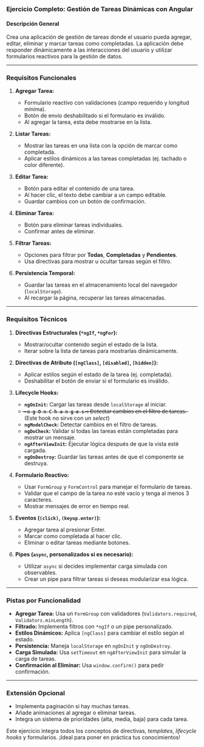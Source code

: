 ### **Ejercicio Completo: Gestión de Tareas Dinámicas con Angular**

#### **Descripción General**

Crea una aplicación de gestión de tareas donde el usuario pueda agregar, editar, eliminar y marcar tareas como completadas. La aplicación debe responder dinámicamente a las interacciones del usuario y utilizar formularios reactivos para la gestión de datos.

---

### **Requisitos Funcionales**

1. **Agregar Tarea:**

   - Formulario reactivo con validaciones (campo requerido y longitud mínima).
   - Botón de envío deshabilitado si el formulario es inválido.
   - Al agregar la tarea, esta debe mostrarse en la lista.
2. **Listar Tareas:**

   - Mostrar las tareas en una lista con la opción de marcar como completada.
   - Aplicar estilos dinámicos a las tareas completadas (ej. tachado o color diferente).
3. **Editar Tarea:**

   - Botón para editar el contenido de una tarea.
   - Al hacer clic, el texto debe cambiar a un campo editable.
   - Guardar cambios con un botón de confirmación.
4. **Eliminar Tarea:**

   - Botón para eliminar tareas individuales.
   - Confirmar antes de eliminar.
5. **Filtrar Tareas:**

   - Opciones para filtrar por **Todas**, **Completadas** y **Pendientes**.
   - Usa directivas para mostrar u ocultar tareas según el filtro.
6. **Persistencia Temporal:**

   - Guardar las tareas en el almacenamiento local del navegador (`localStorage`).
   - Al recargar la página, recuperar las tareas almacenadas.

---

### **Requisitos Técnicos**

1. **Directivas Estructurales (`*ngIf`, `*ngFor`):**

   - Mostrar/ocultar contenido según el estado de la lista.
   - Iterar sobre la lista de tareas para mostrarlas dinámicamente.
2. **Directivas de Atributo (`[ngClass]`, `[disabled]`, `[hidden]`):**

   - Aplicar estilos según el estado de la tarea (ej. completada).
   - Deshabilitar el botón de enviar si el formulario es inválido.
3. **Lifecycle Hooks:**

   - **`ngOnInit`:** Cargar las tareas desde `localStorage` al iniciar.
   - **̶`̶n̶g̶O̶n̶C̶h̶a̶n̶g̶e̶s̶`̶:** ̶D̶e̶t̶e̶c̶t̶a̶r̶ ̶c̶a̶m̶b̶i̶o̶s̶ ̶e̶n̶ ̶e̶l̶ ̶f̶i̶l̶t̶r̶o̶ ̶d̶e̶ ̶t̶a̶r̶e̶a̶s̶.̶(Este hook no sirve con un *select*)
   - **`ngModelCheck`:** Detectar cambios en el filtro de tareas.
   - **`ngDoCheck`:** Validar si todas las tareas están completadas para mostrar un mensaje.
   - **`ngAfterViewInit`:** Ejecutar lógica después de que la vista esté cargada.
   - **`ngOnDestroy`:** Guardar las tareas antes de que el componente se destruya.
4. **Formulario Reactivo:**

   - Usar `FormGroup` y `FormControl` para manejar el formulario de tareas.
   - Validar que el campo de la tarea no esté vacío y tenga al menos 3 caracteres.
   - Mostrar mensajes de error en tiempo real.
5. **Eventos (`(click)`, `(keyup.enter)`):**

   - Agregar tarea al presionar Enter.
   - Marcar como completada al hacer clic.
   - Eliminar o editar tareas mediante botones.
6. **Pipes (`async`, personalizados si es necesario):**

   - Utilizar `async` si decides implementar carga simulada con observables.
   - Crear un pipe para filtrar tareas si deseas modularizar esa lógica.

---

### **Pistas por Funcionalidad**

- **Agregar Tarea:** Usa un `FormGroup` con validadores (`Validators.required`, `Validators.minLength`).
- **Filtrado:** Implementa filtros con `*ngIf` o un pipe personalizado.
- **Estilos Dinámicos:** Aplica `[ngClass]` para cambiar el estilo según el estado.
- **Persistencia:** Maneja `localStorage` en `ngOnInit` y `ngOnDestroy`.
- **Carga Simulada:** Usa `setTimeout` en `ngAfterViewInit` para simular la carga de tareas.
- **Confirmación al Eliminar:** Usa `window.confirm()` para pedir confirmación.

---

### **Extensión Opcional**

- Implementa paginación si hay muchas tareas.
- Añade animaciones al agregar o eliminar tareas.
- Integra un sistema de prioridades (alta, media, baja) para cada tarea.

Este ejercicio integra todos los conceptos de directivas, *templates*, *lifecycle hooks* y formularios. ¡Ideal para poner en práctica tus conocimientos!
